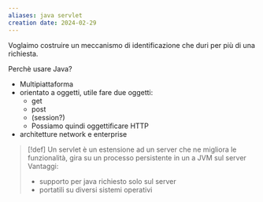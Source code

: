 ```yaml
---
aliases: java servlet
creation date: 2024-02-29
---
```


Voglaimo costruire un meccanismo di identificazione che duri per più di una richiesta.

Perchè usare Java?
- Multipiattaforma
- orientato a oggetti, utile fare due oggetti:
	- get
	- post
	- (session?)
	- Possiamo quindi oggettificare HTTP
- architetture network e enterprise

>[!def]
>Un servlet è un estensione ad un server che ne migliora le funzionalità, gira su un processo persistente in un a JVM sul server
>Vantaggi:
>- supporto per java richiesto solo sul server
>- portatili su diversi sistemi operativi
